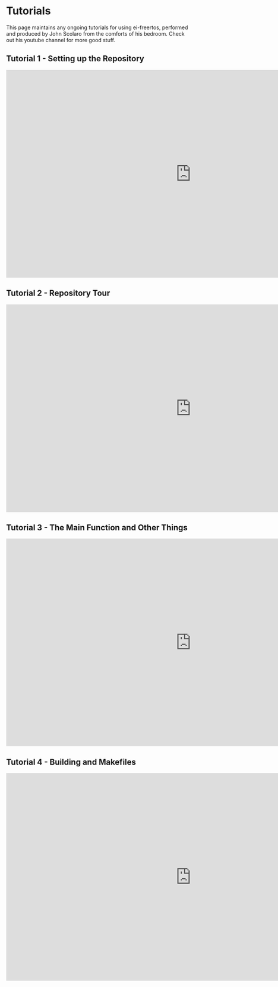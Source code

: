 
# Tutorials

This page maintains any ongoing tutorials for using ei-freertos, performed and produced by John Scolaro from the comforts of his bedroom. Check out his youtube channel for more good stuff.

## Tutorial 1 - Setting up the Repository
<iframe width="994" height="559" src="https://www.youtube.com/embed/G1P1H6dFBO0" frameborder="0" allow="accelerometer; autoplay; encrypted-media; gyroscope; picture-in-picture" allowfullscreen></iframe>

## Tutorial 2 - Repository Tour
<iframe width="994" height="559" src="https://www.youtube.com/embed/hVAnhmvYpXw?list=PLY5XmR6T00-DvnNMEfenThWIh7v3epEmV" frameborder="0" allow="accelerometer; autoplay; encrypted-media; gyroscope; picture-in-picture" allowfullscreen></iframe>

## Tutorial 3 - The Main Function and Other Things
<iframe width="994" height="559" src="https://www.youtube.com/embed/HEJNOxEzX6o?list=PLY5XmR6T00-DvnNMEfenThWIh7v3epEmV" frameborder="0" allow="accelerometer; autoplay; encrypted-media; gyroscope; picture-in-picture" allowfullscreen></iframe>

## Tutorial 4 - Building and Makefiles
<iframe width="994" height="559" src="https://www.youtube.com/embed/u3GooHZNwLg?list=PLY5XmR6T00-DvnNMEfenThWIh7v3epEmV" frameborder="0" allow="accelerometer; autoplay; encrypted-media; gyroscope; picture-in-picture" allowfullscreen></iframe>
